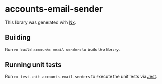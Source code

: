 # accounts-email-sender

This library was generated with [Nx](https://nx.dev).

## Building

Run `nx build accounts-email-senders` to build the library.

## Running unit tests

Run `nx test-unit accounts-email-senders` to execute the unit tests via [Jest](https://jestjs.io).
